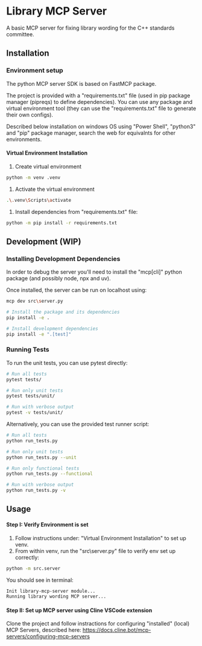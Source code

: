 # Library MCP Server

A basic MCP server for fixing library wording for the C++ standards committee.

## Installation

### Environment setup
The python MCP server SDK is based on FastMCP package.

The project is provided with a "requirements.txt" file (used in pip package manager (pipreqs) to define dependencies). You can use any package and virtual environment tool (they can use the "requirements.txt" file to generate their own configs).

Described below installation on windows OS using "Power Shell", "python3" and "pip" package manager, search the web for equivalnts for other environments.

#### Virtual Environment Installation

1. Create virtual environment
```bash
python -m venv .venv
```

1. Activate the virtual environment
```bash
.\.venv\Scripts\activate
```

1. Install dependencies from "requirements.txt" file:
```bash
python -m pip install -r requirements.txt
```

## Development (WIP)

### Installing Development Dependencies

In order to debug the server you'll need to install the "mcp[cli]" python package (and possibly node, npx and uv).

Once installed, the server can be run on localhost using:
```bash
mcp dev src\server.py
```

```bash
# Install the package and its dependencies
pip install -e .
```

```bash
# Install development dependencies
pip install -e ".[test]"
```

### Running Tests

To run the unit tests, you can use pytest directly:

```bash
# Run all tests
pytest tests/

# Run only unit tests
pytest tests/unit/

# Run with verbose output
pytest -v tests/unit/
```

Alternatively, you can use the provided test runner script:

```bash
# Run all tests
python run_tests.py

# Run only unit tests
python run_tests.py --unit

# Run only functional tests
python run_tests.py --functional

# Run with verbose output
python run_tests.py -v
```

## Usage

#### Step I: Verify Environment is set

1. Follow instructions under: "Virtual Environment Installation" to set up venv.
2. From within venv, run the "src\server.py" file to verify env set up correctly:
```bash
python -m src.server
```
You should see in terminal:
```bash
Init library-mcp-server module...
Running library wording MCP server...
```

#### Step II: Set up MCP server using Cline VSCode extension

Clone the project and follow instractions for configuring "installed" (local) MCP Servers, described here: https://docs.cline.bot/mcp-servers/configuring-mcp-servers
